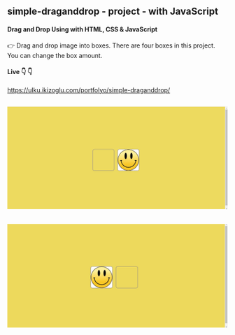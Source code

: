 ## simple-draganddrop - project - with JavaScript  
 #### Drag and Drop Using with HTML, CSS & JavaScript  
 :point_right: Drag and drop image into boxes. There are four boxes in this project. You can change the box amount.
 
 #### Live :point_down: :point_down: 
https://ulku.ikizoglu.com/portfolyo/simple-draganddrop/


![](https://github.com/ulkuhos/simple-draganddrop-javascript/blob/main/img/simpledraganddrop.gif)
---
![](https://github.com/ulkuhos/simple-draganddrop-javascript/blob/main/img/simpledraganddropimage.jpg)
---
